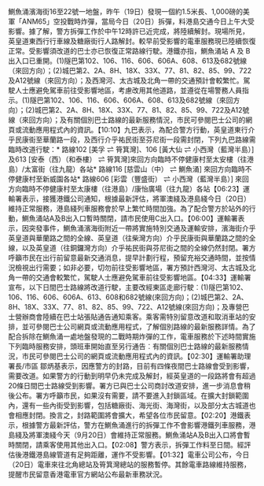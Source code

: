 鰂魚涌濱海街16至22號一地盤，昨午（19日）發現一個約1.5米長、1,000磅的美軍「ANM65」空投戰時炸彈，當局今日（20日）拆彈，料港島交通今日上午大受影響。據了解，警方拆彈工作於中午12時許已近完成，將陸續解封。現場所見，英皇道東西行行車線及糖廠街行人路解封。較早前受影響的電車服務現已陸續恢復正常。受影響須改道的巴士亦已恢復正常路線行駛。港鐵亦指，鰂魚涌站 A 及 B 出入口已重開。(1)隧巴第102、106、116、606、606A、608、613及682號線（來回方向）；(2)城巴第2、2A、8H、18X、33X、77、81、82、85、99、722及A12號線（來回方向）；及西灣河、太古城及北角一帶的交通預計會較繁忙。駕駛人士應避免駕車前往受影響地區，考慮改⽤其他道路，並遵從在場警務⼈員指⽰。(1)隧巴第102、106、116、606、606A、608、613及682號線（來回方向）；(2)城巴第2、2A、8H、18X、33X、77、81、82、85、99、722及A12號線（來回方向）；及有關個別巴⼠路線的最新服務情況，市⺠可參閱巴⼠公司的網⾴或流動應⽤程式內的資訊。【10:10】九巴表示，為配合警方行動，英皇道東行介乎民康街至華蘭路一段，及西行介乎祐民街至芬尼街一段需封閉，下列九巴路線需臨時改道行駛：* 路線102 [美孚 ⇌ 筲箕灣]、106 [黃大仙 ⇌ 小西灣（藍灣半島）] 及613 [安泰（西）（和泰樓） ⇌ 筲箕灣]來回方向臨時不停健康村至太安樓（往港島）/太富街（往九龍）各站* 路線116 [慈雲山（中） ⇌ 鰂魚涌] 來回方向臨時不停健康村至新威園各站* 路線606 [彩雲（豐盛街） ⇌ 小西灣（藍灣半島）] 來回方向臨時不停健康村至太康樓（往港島）/康怡廣場（往九龍）各站【06:23】運輸署表示，接獲港鐵公司通知，根據最新評估，將軍澳綫及港島綫今日（20日）維持正常服務，港島綫列車服務會於早上繁忙時間加強。為了配合警方於站外的行動，鰂魚涌站A及B出入口暫時關閉，請市民使用C出入口。【06:00】運輸署表示，因突發事件，鰂魚涌濱海街附近一帶將實施特別交通及運輸安排，濱海街介乎英皇道與華蘭路之間的全線、英皇道（往柴灣方向）介乎民康街與華蘭路之間的全線，以及英皇道（往銅鑼灣方向）介乎祐民街與芬尼街之間的全線仍然封閉。署方呼籲市民在出行前留意最新交通消息，提早計劃行程，預留充裕交通時間，並按情況檢視出行需要；如非必要，切勿前往受影響地區，署方預計西灣河、太古城及北角一帶的交通會較繁忙，駕駛人士應避免駕車前往受影響地區。【04:33】運輸署宣布，以下日間巴士路線將改道行駛，主要改經東區走廊行駛︰(1)隧巴第102、106、116、606、606A、613、608和682號線(來回方向)；(2)城巴第2、2A、8H、18X、33X、77、81、82、85、99、722、A12號線(來回方向)；及專營巴士營辦商會陸續在巴士站張貼通告通知乘客。乘客需特別留意改道和取消車站的安排，並可參閱巴士公司網頁或流動應用程式，了解個別路線的最新服務詳情。為了配合拆除在鰂魚涌一處地盤發現的二戰時期炸彈的工作，電車服務於下述時間實施下列臨時服務安排，頭班車開始直至另行通告︰有關個別巴士路線的最新服務情況，市民可參閱巴士公司的網頁或流動應用程式內的資訊。【02:30】運輸署助理署長/市區 鄒炳基表示，因應警方的封路，目前有四條夜間巴士路線會受到影響，需要改道。如果警方的行動到明早仍未完成及解封，經英皇道的一段路將會有超過20條日間巴士路線受到影響。署方已與巴士公司商討改道安排，進一步消息會稍後公布。署方呼籲市民，如果沒有需要，請不要進入封鎖區域。在擴大封鎖範圍內，還有一些內街受到影響，包括糖廠街、海光街、海灣街，以及部分太古城道也會相應封閉。換言之，封路範圍將會擴大，希望各位市民留意。【02:20】港鐵表示，根據警方最新評估，警方在鰂魚涌進行的拆彈工作不會影響港鐵列車服務，港島綫及將軍澳綫今天（9月20日）會維持正常服務。鰂魚涌站A及B出入口將會暫時關閉，請乘客使用其他出入口。【02:08】警方表示，拆彈工作料至日間。經評估後港鐵港島線管道有足夠距離，運作不受影響。【01:32】電車公司公布，今日（20日）電車來往北角總站及筲箕灣總站的服務暫停。其餘電車路線維持服務，提醒市民留意香港電車官方網站公布最新車務狀況。